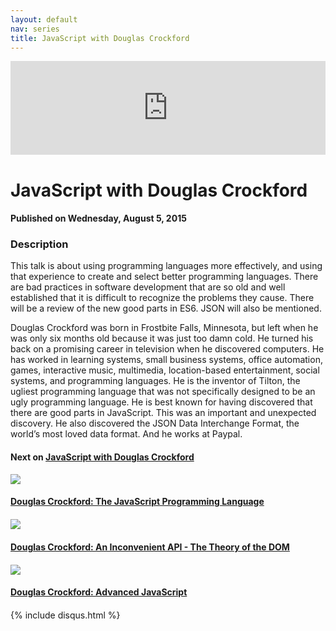 ```yaml
---
layout: default
nav: series
title: JavaScript with Douglas Crockford
---
```


<div class="container">
    <div class="row mt grid">
        <div class="mt"></div>
        <div class="row" style="margin-bottom: 20px;">
            <div class="col-sm-push-1 col-sm-10 col-md-push-2 col-md-8">
                <div class="video-container">
                    <iframe width="100%" src="https://www.youtube.com/embed/_EF-FO63MXs" frameborder="0" allowfullscreen></iframe>
                </div>
            </div>
            <div class="clearfix"></div>
            <div class="col-md-8">
                <h1>JavaScript with Douglas Crockford</h1>
                <h4>Published on Wednesday, August 5, 2015</h4>
                <h3>Description</h3>
                <p>This talk is about using programming languages more effectively, and using that experience to create and select better programming languages. There are bad practices in software development that are so old and well established that it is difficult to recognize the problems they cause. There will be a review of the new good parts in ES6. JSON will also be mentioned.

Douglas Crockford was born in Frostbite Falls, Minnesota, but left when he was only six months old because it was just too damn cold. He turned his back on a promising career in television when he discovered computers. He has worked in learning systems, small business systems, office automation, games, interactive music, multimedia, location-based entertainment, social systems, and programming languages. He is the inventor of Tilton, the ugliest programming language that was not specifically designed to be an ugly programming language. He is best known for having discovered that there are good parts in JavaScript. This was an important and unexpected discovery. He also discovered the JSON Data Interchange Format, the world’s most loved data format. And he works at Paypal.</p>
            </div>
            <div class="col-md-4">
                <h4>Next on <a href="/series/javascript-with-douglas-crockford">JavaScript with Douglas Crockford</a></h4><div class="row" style="margin-bottom: 20px">
            <div class="col-md-6">
                <a href="/series/javascript-with-douglas-crockford/douglas-crockford-the-javascript-programming-language">
                    <img src="/img/blank.gif" data-echo="https://i.ytimg.com/vi/v2ifWcnQs6M/hqdefault.jpg" class="img-responsive" />
                </a>
            </div>
            <div class="col-md-6">
                <h4>
                    <a href="/series/javascript-with-douglas-crockford/douglas-crockford-the-javascript-programming-language">Douglas Crockford: The JavaScript Programming Language</a>
                </h4>
            </div>
        </div><div class="row" style="margin-bottom: 20px">
            <div class="col-md-6">
                <a href="/series/javascript-with-douglas-crockford/douglas-crockford-an-inconvenient-api-the-theory-of-the-dom">
                    <img src="/img/blank.gif" data-echo="https://i.ytimg.com/vi/Y2Y0U-2qJMs/hqdefault.jpg" class="img-responsive" />
                </a>
            </div>
            <div class="col-md-6">
                <h4>
                    <a href="/series/javascript-with-douglas-crockford/douglas-crockford-an-inconvenient-api-the-theory-of-the-dom">Douglas Crockford: An Inconvenient API - The Theory of the DOM</a>
                </h4>
            </div>
        </div><div class="row" style="margin-bottom: 20px">
            <div class="col-md-6">
                <a href="/series/javascript-with-douglas-crockford/douglas-crockford-advanced-javascript">
                    <img src="/img/blank.gif" data-echo="https://i.ytimg.com/vi/DwYPG6vreJg/hqdefault.jpg" class="img-responsive" />
                </a>
            </div>
            <div class="col-md-6">
                <h4>
                    <a href="/series/javascript-with-douglas-crockford/douglas-crockford-advanced-javascript">Douglas Crockford: Advanced JavaScript</a>
                </h4>
            </div>
        </div>
            </div>
            <div class="col-md-8">
                {% include disqus.html %}
            </div>
        </div>
    </div>
    <div class="row mt grid"></div>
</div>
